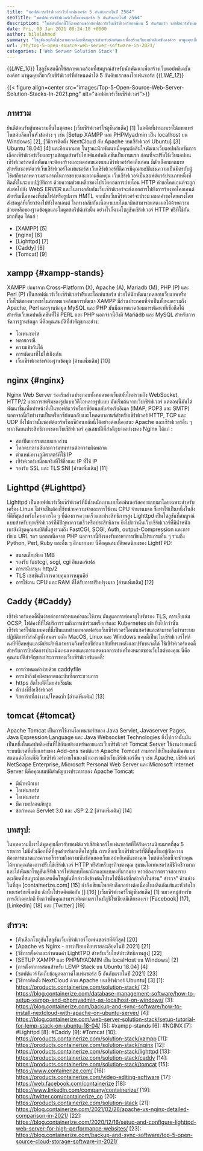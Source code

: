 ```yaml
---
title: "ซอฟต์แวร์เซิร์ฟเวอร์เว็บโอเพ่นซอร์ส 5 อันดับแรกในปี 2564" 
seoTitle: "ซอฟต์แวร์เซิร์ฟเวอร์เว็บโอเพ่นซอร์ส 5 อันดับแรกในปี 2564" 
description: "โพสต์บล็อกนี้ให้ภาพรวมของซอฟต์แวร์เว็บเซิร์ฟเวอร์ยอดนิยม 5 อันดับแรก ซอฟต์แวร์ทั้งหมดที่ระบุไว้ที่นี่เป็นโฮสต์ตนเองฟรีและมีคุณสมบัติมากมาย" 
date: Fri, 08 Jan 2021 08:24:10 +0000
author: bilalahmed
summary: "โซลูชันสแต็กให้สภาพแวดล้อมที่สมบูรณ์สำหรับนักพัฒนาเพื่อสร้างเว็บแอปพลิเคชันองค์กร มาพูดคุยเกี่ยวกับเซิร์ฟเวอร์ที่กำหนดค่าได้ 5 อันดับแรกของโอเพ่นซอร์ส" 
url: /th/top-5-open-source-web-server-software-in-2021/
categories: ['Web Server Solution Stack']
---
```

{{_LINE_10_}}
  โซลูชันสแต็กให้สภาพแวดล้อมที่สมบูรณ์สำหรับนักพัฒนาเพื่อสร้างเว็บแอปพลิเคชันองค์กร มาพูดคุยเกี่ยวกับเซิร์ฟเวอร์ที่กำหนดค่าได้ 5 อันดับแรกของโอเพ่นซอร์ส
{{_LINE_12_}}

{{< figure align=center src="images/Top-5-Open-Source-Web-Server-Solution-Stacks-In-2021.png" alt="ซอฟต์แวร์เว็บเซิร์ฟเวอร์">}}


## ภาพรวม
ยินดีต้อนรับสู่บทความอื่นในชุดของ [เว็บเซิร์ฟเวอร์โซลูชันสแต็ค] [1] ในอดีตที่ผ่านมาเราได้เผยแพร่โพสต์บล็อกในหัวข้อต่าง ๆ เช่น [Setup XAMPP และ PHPMyadmin เป็น localhost บน Windows] [2], [วิธีการติดตั้ง NextCloud กับ Apache บนเซิร์ฟเวอร์ Ubuntu] [3] Ubuntu 18.04] [4] และอีกมากมาย ในฐานะนักพัฒนาเมื่อคุณตัดสินใจพัฒนาเว็บแอปพลิเคชันการเลือกเซิร์ฟเวอร์เว็บและฐานข้อมูลสำหรับโฮสต์แอปพลิเคชันเป็นงานแรก ก่อนที่จะปรับใช้เว็บแอปบนเซิร์ฟเวอร์สดนักพัฒนาจะต้องสร้างและทดสอบแอพบนเซิร์ฟเวอร์ท้องถิ่นก่อน มีตัวเลือกมากมายสำหรับซอฟต์แวร์เว็บเซิร์ฟเวอร์โอเพ่นซอร์ส เว็บเซิร์ฟเวอร์ที่ดีควรมีคุณสมบัติเช่นความเป็นมิตรกับผู้ใช้เสถียรภาพความสามารถในการขยายและความยืดหยุ่น
เว็บเซิร์ฟเวอร์เป็นซอฟต์แวร์ประเภทหนึ่งที่ติดตั้งในระบบปฏิบัติการ ด้วยความช่วยเหลือของโปรโตคอลการถ่ายโอน HTTP คำขอไคลเอนต์จะถูกส่งต่อไปยัง WebS ERVER และในทางกลับกันเว็บเซิร์ฟเวอร์จะส่งเอกสารไปยังการร้องขอไคลเอนต์ สำหรับเนื้อหาคงที่เช่นไฟล์หรือรูปภาพ HMTL จากนั้นเว็บเซิร์ฟเวอร์จะประมวลผลคำขอโดยตรงโดยส่งข้อมูลที่เกี่ยวข้องไปยังไคลเอนต์ ในทางกลับกันเนื้อหาแบบไดนามิกสามารถแสดงผลได้ด้วยความช่วยเหลือของฐานข้อมูลและโมดูลสคริปต์เท่านั้น อย่างไรก็ตามโซลูชันเซิร์ฟเวอร์ HTTP ฟรีที่ใช้กันมากที่สุด ได้แก่ :
  * [XAMPP] [5]
  * [nginx] [6]
  * [Lighttpd] [7]
  * [Caddy] [8]
  * [Tomcat] [9]

## xampp {#xampp-stands}
XAMPP ย่อมาจาก Cross-Platform (X), Apache (A), Mariadb (M), PHP (P) และ Perl (P) เป็นซอฟต์แวร์เว็บเซิร์ฟเวอร์ฟรีและโอเพ่นซอร์ส ช่วยให้นักพัฒนาทดสอบเว็บแอพหรือเว็บไซต์ของพวกเขาในสภาพแวดล้อมการพัฒนา XAMPP มีส่วนประกอบที่จำเป็นทั้งหมดรวมถึง Apache, Perl และฐานข้อมูล MySQL และ PHP มันมีสภาพแวดล้อมการพัฒนาที่เชื่อถือได้สำหรับเว็บแอปพลิเคชันที่ใช้ PERL และ PHP นอกจากนี้ยังมี Mariadb และ MySQL สำหรับการจัดการฐานข้อมูล นี่คือคุณสมบัติที่สำคัญบางอย่าง:
  * โอเพ่นซอร์ส
  * หลายกรณี
  * ความเข้ากันได้
  * การพัฒนาที่ไม่ใช่เชิงเส้น
  * เว็บเซิร์ฟเวอร์พร้อมฐานข้อมูล
[อ่านเพิ่มเติม] [10]

## nginx {#nginx}
Nginx Web Server รองรับส่วนประกอบทั้งหมดของเว็บสมัยใหม่รวมถึง WebSocket, HTTP/2 และการสตรีมของรูปแบบวิดีโอหลายรูปแบบ มันเริ่มต้นจากเว็บเซิร์ฟเวอร์ แต่ตอนนี้มันได้พัฒนาขึ้นเพื่อทำหน้าที่เป็นซอฟต์แวร์พร็อกซีย้อนกลับสำหรับอีเมล (IMAP, POP3 และ SMTP) นอกจากนี้ยังทำงานเป็นพร็อกซีย้อนกลับและโหลดบาลานซ์สำหรับเซิร์ฟเวอร์ HTTP, TCP และ UDP ยิ่งไปกว่านั้นซอฟต์แวร์พร็อกซีย้อนกลับนี้ได้อย่างต่อเนื่องชนะ Apache และเซิร์ฟเวอร์อื่น ๆ หากวัดบนประสิทธิภาพของเว็บเซิร์ฟเวอร์ คุณสมบัติที่สำคัญบางอย่างของ Nginx ได้แก่ :
  * สถาปัตยกรรมแบบแยกส่วน
  * โหลดบาลานซ์และความทนทานต่อความผิดพลาด
  * ตำแหน่งทางภูมิศาสตร์ที่ใช้ IP
  * เซิร์ฟเวอร์เสมือนจริงที่ใช้ชื่อและ IP ที่ใช้ IP
  * รองรับ SSL และ TLS SNI
[อ่านเพิ่มเติม] [11]

## Lighttpd {#Lighttpd}
Lighttpd เป็นซอฟต์แวร์เว็บเซิร์ฟเวอร์ที่มีน้ำหนักเบาแบบโอเพ่นซอร์สออกแบบมาโดยเฉพาะสำหรับเครื่อง Linux ไม่จำเป็นต้องใช้หน่วยความจำและการใช้งาน CPU จำนวนมาก ซึ่งทำให้เป็นหนึ่งในสิ่งที่ดีที่สุดสำหรับโครงการใด ๆ ที่ต้องการความเร็วและประสิทธิภาพสูง Lighttpd เป็นโซลูชันที่สมบูรณ์แบบสำหรับทุกเซิร์ฟเวอร์ที่มีปัญหาความเร็วหรือประสิทธิภาพ ยิ่งไปกว่านั้นเว็บเซิร์ฟเวอร์ที่มีน้ำหนักเบายังมีชุดคุณสมบัติขั้นสูงรวมถึง FastCGI, SCGI, Auth, output-Compression และการเขียน URL ฯลฯ นอกเหนือจาก PHP นอกจากนี้ยังรองรับภาษาการเขียนโปรแกรมอื่น ๆ รวมถึง Python, Perl, Ruby และอื่น ๆ อีกมากมาย นี่คือคุณสมบัติยอดนิยมของ LightTPD:
  * ขนาดเล็กเพียง 1MB
  * รองรับ fastcgi, scgi, cgi อินเตอร์เฟส
  * การสนับสนุน http/2
  * TLS เซสชันตั๋วการควบคุมการหมุนคีย์
  * การใช้งาน CPU และ RAM ที่ได้รับการปรับปรุงมาก
[อ่านเพิ่มเติม] [12]

## Caddy {#Caddy}
เซิร์ฟเวอร์แคดดี้นั้นง่ายต่อการกำหนดค่าและใช้งาน มันดูแลการต่ออายุใบรับรอง TLS, การเย็บเล่ม OCSP, ไฟล์คงที่ที่ให้บริการรวมถึงการเข้าร่วมพร็อกซ์และ Kubernetes เข้า ยิ่งไปกว่านั้นเซิร์ฟเวอร์ไฟล์แบบคงที่นี้เป็นแบบข้ามแพลตฟอร์มเว็บเซิร์ฟเวอร์โอเพ่นซอร์สและสามารถวิ่งผ่านระบบปฏิบัติการที่สำคัญทั้งหมดรวมถึง MacOS, Linux และ Windows แคดดี้เป็นเว็บเซิร์ฟเวอร์ไฟล์คงที่ที่ยืดหยุ่นและมีประสิทธิภาพรวมถึงพร็อกซีย้อนกลับที่ทรงพลังและปรับขนาดได้ ใช้เซิร์ฟเวอร์แคดดี้สำหรับการบีบอัดการประเมินเทมเพลตและการแสดงผลการทำเครื่องหมายของเว็บไซต์ของคุณ นี่คือคุณสมบัติสำคัญบางประการของเว็บเซิร์ฟเวอร์แคดดี้:
  * การกำหนดค่าง่ายด้วย caddyfile
  * การเข้าถึงข้อผิดพลาดและบันทึกกระบวนการ
  * https อัตโนมัติโดยค่าเริ่มต้น
  * ตัวบ่งชี้ชื่อเซิร์ฟเวอร์
  * รีสตาร์ทที่สง่างาม/โหลดซ้ำ
[อ่านเพิ่มเติม] [13]

## tomcat {#tomcat}
Apache Tomcat เป็นการใช้งานโอเพนซอร์ซของ Java Servlet, Javaserver Pages, Java Expression Language และ Java Websocket Technologies ยิ่งไปกว่านั้นมันเป็นหนึ่งในแอปพลิเคชันที่ใช้กันอย่างแพร่หลายและเว็บเซิร์ฟเวอร์ Tomcat Server ใช้งานง่ายและมีระบบนิเวศที่แข็งแกร่งของ Add-ons ซอฟต์แวร์ Apache Tomcat สามารถใช้เป็นผลิตภัณฑ์แบบสแตนด์อโลนที่มีเว็บเซิร์ฟเวอร์ภายในของตัวเองรวมถึงเว็บเซิร์ฟเวอร์อื่น ๆ เช่น Apache, เซิร์ฟเวอร์ NetScape Enterprise, Microsoft Personal Web Server และ Microsoft Internet Server นี่คือคุณสมบัติสำคัญบางประการของ Apache Tomcat:
  * มีน้ำหนักเบา
  * โอเพ่นซอร์ส
  * โอเพ่นซอร์ส
  * มีความปลอดภัยสูง
  * ข้อกำหนด Servlet 3.0 และ JSP 2.2
[อ่านเพิ่มเติม] [14]

## บทสรุป:
ในบทความนี้เราได้พูดคุยเกี่ยวกับซอฟต์แวร์เซิร์ฟเวอร์โอเพ่นซอร์สที่ได้รับความนิยมมากที่สุด 5 รายการ ไม่มีตัวเลือกที่ดีที่สุดสำหรับสแต็คโซลูชัน การเลือกเว็บเซิร์ฟเวอร์ที่ดีที่สุดขึ้นอยู่กับความต้องการขนาดและความเร็วรวมถึงความซับซ้อนของเว็บแอปพลิเคชันของคุณ โพสต์บล็อกนี้จะช่วยคุณได้หากคุณต้องการปรับใช้เซิร์ฟเวอร์ HTTP ฟรีสำหรับธุรกิจของคุณ ชุมชนโอเพ่นซอร์สมีชีวิตชีวามากและได้พัฒนาโซลูชันเซิร์ฟเวอร์ไฟล์แบบไดนามิกและแบบคงที่มากมาย หากต้องการตรวจสอบรายละเอียดที่สมบูรณ์ของสแต็คโซลูชันที่กล่าวถึงข้างต้นโปรดไปที่ลิงก์ที่กล่าวถึงในส่วน“ สำรวจ” ด้านล่าง
ในที่สุด [containerize.com] [15] กำลังเขียนโพสต์บล็อกอย่างต่อเนื่องในผลิตภัณฑ์และหัวข้อโอเพนซอร์ซเพิ่มเติม ดังนั้นโปรดติดต่อกับ [] [16] [เว็บเซิร์ฟเวอร์โซลูชันสแต็ค] [1] หมวดหมู่สำหรับการอัปเดตปกติ ยิ่งกว่านั้นคุณสามารถติดตามเราในบัญชีโซเชียลมีเดียของเรา [Facebook] [17], [LinkedIn] [18] และ [Twitter] [19]

## สำรวจ:
  * [ตัวเลือกโซลูชันโซลูชันเว็บเซิร์ฟเวอร์โอเพ่นซอร์สที่ดีที่สุด] [20]
  * [Apache vs Nginx - การเปรียบเทียบรายละเอียดในปี 2021] [21]
  * [วิธีการตั้งค่าและกำหนดค่า LightTPD สำหรับเว็บไซต์ประสิทธิภาพสูง] [22]
  * [SETUP XAMPP และ PHPMYADMIN เป็น localHost บน Windows] [2]
  * [การตั้งค่าการสอนสำหรับ LEMP Stack บน Ubuntu 18.04] [4]
  * [ซอฟต์แวร์จัดเก็บข้อมูลคลาวด์โอเพ่นซอร์ส 5 อันดับแรกในปี 2021] [23]
  * [วิธีการติดตั้ง NextCloud ด้วย Apache บนเซิร์ฟเวอร์ Ubuntu] [3]
[1]: https://products.containerize.com/solution-stack/
[2]: https://blog.containerize.com/database-management-software/how-to-setup-xampp-and-phpmyadmin-as-localhost-on-windows/
[3]: https://blog.containerize.com/backup-and-sync-software/how-to-install-nextcloud-with-apache-on-ubuntu-server/
[4]: https://blog.containerize.com/web-server-solution-stack/setup-tutorial-for-lemp-stack-on-ubuntu-18-04/
[5]: #xampp-stands
[6]: #NGINX
[7]: #Lighttpd
[8]: #Caddy
[9]: #Tomcat
[10]: https://products.containerize.com/solution-stack/xampp
[11]: https://products.containerize.com/solution-stack/nginx
[12]: https://products.containerize.com/solution-stack/lighttpd
[13]: https://products.containerize.com/solution-stack/caddy
[14]: https://products.containerize.com/solution-stack/tomcat
[15]: https://www.containerize.com/
[16]: https://products.containerize.com/video-editing-software
[17]: https://web.facebook.com/containerize
[18]: https://www.linkedin.com/company/containerize/
[19]: https://twitter.com/containerize_co
[20]: https://products.containerize.com/solution-stack
[21]: https://blog.containerize.com/2021/02/26/apache-vs-nginx-detailed-comparison-in-2021/
[22]: https://blog.containerize.com/2020/12/16/setup-and-configure-lighttpd-web-server-for-high-performance-websites/
[23]: https://blog.containerize.com/backup-and-sync-software/top-5-open-source-cloud-storage-software-in-2021/
